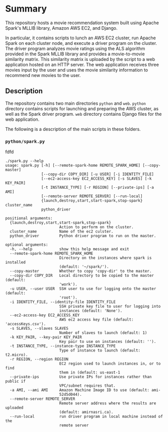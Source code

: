 # Summary
This repository hosts a movie recommendation system built using Apache Spark's MLLIB library, 
Amazon AWS EC2, and Django. 

In particular, it contains scripts to lunch an AWS EC2 cluster, run Apache Spark on each cluster node, and
execute a driver program on the cluster. The driver program analyzes movie ratings using the ALS algorithm
provided in the Spark MLLIB library and provides a movie-to-movie similarity matrix. This similarity matrix
is uploaded by the script to a web application hosted on an HTTP server. The web application receives three
movies input by the user and uses the movie similarity information to recommend new movies to the user.


## Description
The repository contains two main directories `python` and `web`. `python` directory contains scripts for
launching and preparing the AWS cluster, as well as the Spark driver program. `web` directory contains 
Django files for the web application.

The following is a description of the main scripts in these folders.

### `python/spark.py`
fdfd

```
./spark.py --help
usage: spark.py [-h] [--remote-spark-home REMOTE_SPARK_HOME] [--copy-master]
                [--copy-dir COPY_DIR] [-u USER] [-i IDENTITY_FILE]
                [--ec2-access-key EC2_ACCESS_KEY] [-s SLAVES] [-k KEY_PAIR]
                [-t INSTANCE_TYPE] [-r REGION] [--private-ips] [-a AMI]
                [--remote-server REMOTE_SERVER] [--run-local]
                {launch,destroy,start,start-spark,stop-spark} cluster_name
                python_driver

positional arguments:
  {launch,destroy,start,start-spark,stop-spark}
                        Action to perform on the cluster.
  cluster_name          Name of the ec2 culster.
  python_driver         Python driver program to run on the master.

optional arguments:
  -h, --help            show this help message and exit
  --remote-spark-home REMOTE_SPARK_HOME
                        Directory on the instances where spark is installed
                        (default: '~/spark/').
  --copy-master         Whether to copy 'copy-dir' to the master.
  --copy-dir COPY_DIR   Local directory to be copied to the master (default:
                        'work').
  -u USER, --user USER  SSH user to use for logging onto the master (default:
                        'root').
  -i IDENTITY_FILE, --identity-file IDENTITY_FILE
                        SSH private key file to user for logging into
                        instances (default: 'None').
  --ec2-access-key EC2_ACCESS_KEY
                        AWS ec2 access key file (default: 'accessKeys.csv').
  -s SLAVES, --slaves SLAVES
                        Number of slaves to launch (default: 1)
  -k KEY_PAIR, --key-pair KEY_PAIR
                        Key pair to use on instances (default: '').
  -t INSTANCE_TYPE, --instance-type INSTANCE_TYPE
                        Type of instance to launch (default: t2.micro).
  -r REGION, --region REGION
                        EC2 region used to launch instances in, or to find
                        them in (default: us-east-1
  --private-ips         Use private IPs for instances rather than public if
                        VPC/subnet requires that.
  -a AMI, --ami AMI     Amazon Machine Image ID to use (default: ami-
                        52d5d044).
  --remote-server REMOTE_SERVER
                        Remote server address where the results are uploaded
                        (default: amirnasri.ca).
  --run-local           run driver program in local machine instead of the
                        remote server
```

